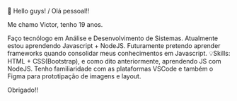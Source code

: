  👋 Hello guys! / Olá pessoal!!
 
Me chamo Victor, tenho 19 anos.

Faço tecnólogo em Análise e Desenvolvimento de Sistemas. Atualmente estou aprendendo Javascript + NodeJS. Futuramente pretendo aprender frameworks 
quando consolidar meus conhecimentos em Javascript.
💡Skills: HTML + CSS(Bootstrap), e como dito anteriormente, aprendendo JS com NodeJS.
Tenho familiaridade com as plataformas VSCode e também o Figma para prototipação de imagens e layout.

Obrigado!!




